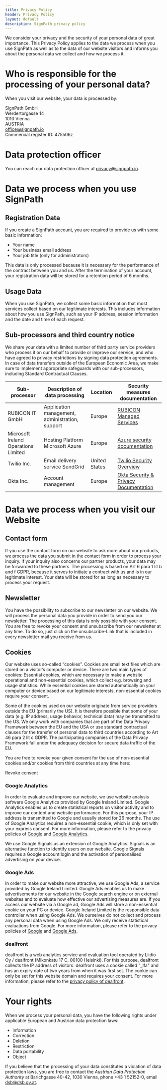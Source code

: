 ```yaml
---
title: Privacy Policy
header: Privacy Policy
layout: default
description: SignPath privacy policy
---
```


We consider your privacy and the security of your personal data of great importance. This Privacy Policy applies to the data we process when you use SignPath as well as to the data of our website visitors and informs you about the personal data we collect and how we process it.

# Who is responsible for the processing of your personal data?

When you visit our website, your data is processed by:

SignPath GmbH <br>
Werdertorgasse 14 <br>
1010 Vienna <br>
AUSTRIA <br>
office@signpath.io <br>
Commercial register ID: 475506z

# Data protection officer

You can reach our data protection officer at privacy@signpath.io.

# Data we process when you use SignPath

## Registration Data

If you create a SignPath account, you are required to provide us with some basic information:

* Your name
* Your business email address
* Your job title (only for administrators)

This data is only processed because it is necessary for the performance of the contract between you and us. After the termination of your account, your registration data will be stored for a retention period of 6 months. 

## Usage Data

When you use SignPath, we collect some basic information that most services collect based on our legitimate interests. This includes information about how you use SignPath, such as your IP address, session information and the date and time of each request.

## Sub-processors and third country notice

We share your data with a limited number of third party service providers who process it on our behalf to provide or improve our service, and who have agreed to privacy restrictions by signing data protection agreements. In case of data transfers outside of the European Economic Area, we make sure to implement appropriate safeguards with our sub-processors, including Standard Contractual Clauses.

| Sub-processor                        | Description of data processing                  | Location      | Security measures documentation |
|--------------------------------------|-------------------------------------------------|---------------|---------------------------------|
| RUBICON IT GmbH                      | Application management, administration, support | Europe        | [RUBICON Managed Services](https://www.rubicon.eu/en/services/managed-services/)
| Microsoft Ireland Operations Limited | Hosting Platform Microsoft Azure                | Europe        | [Azure security documentation](https://docs.microsoft.com/azure/security)
| Twilio Inc.                          | Email delivery service SendGrid                 | United States | [Twilio Security Overview](https://www.twilio.com/legal/security-overview)
| Okta Inc.                            | Account management                              | Europe        | [Okta Security & Privacy Documentation](https://www.okta.com/sites/default/files/OKTA%20Security%20and%20Privacy%20Documentation%20May%202019.pdf)

# Data we process when you visit our Website

## Contact form

If you use the contact form on our website to ask more about our products, we process the data you submit in the contact form in order to process your inquiry. If your inquiry also concerns our partner products, your data may be forwarded to these partners. The processing is based on Art 6 para 1 lit b and f GDPR, because it serves to initiate a contract with us and is in our legitimate interest. Your data will be stored for as long as necessary to process your request.

## Newsletter

You have the possibility to subscribe to our newsletter on our website. We will process the personal data you provide in order to send you our newsletter. The processing of this data is only possible with your consent. You are free to revoke your consent and unsubscribe from our newsletter at any time. To do so, just click on the unsubscribe-Link that is included in every newsletter mail you receive from us.

## Cookies

Our website uses so-called “cookies”. Cookies are small text files which are stored on a visitor’s computer or device. There are two main types of cookies: Essential cookies, which are necessary to make a website operational and non-essential cookies, which collect e.g. browsing and usage statistics. While essential cookies are stored automatically on your computer or device based on our legitimate interests, non-essential cookies require your consent.

Some of the cookies used on our website originate from service providers outside the EU (primarily the US). It is therefore possible that some of your data (e.g. IP address, usage behavior, technical data) may be transmitted to the US. We only work with companies that are part of the Data Privacy Framework between the EU and the USA or use standard contractual clauses for the transfer of personal data to third countries according to Art 46 para 2 lit c GDPR. The participating companies of the Data Privacy Framework fall under the adequacy decision for secure data traffic of the EU.

You are free to revoke your given consent for the use of non-essential cookies and/or cookies from third countries at any time here:

<a class="cursor-pointer revoke-cookie-consent"> Revoke consent </a>

### Google Analytics

In order to evaluate and improve our website, we use website analysis software Google Analytics provided by Google Ireland Limited. Google Analytics enables us to create statistical reports on visitor activity and to improve our content and website performance. For this purpose, your IP address is transmitted to Google and usually stored for 26 months. The use of Google Analytics requires a non-essential cookie, which is only set with your express consent. For more information, please refer to the privacy policies of [Google] and [Google Analytics].

We use Google Signals as an extension of Google Analytics. Signals is an alternative function to identify users on our website. Google Signals requires a Google account login and the activation of personalised advertising on your device.

### Google Ads

In order to make our website more attractive, we use Google Ads, a service provided by Google Ireland Limited. Google Ads enables us to make advertisements for our website in the Google search engine or on external websites and to evaluate how effective our advertising measures are. If you access our website via a Google ad, Google Ads will store a non-essential cookie on your PC or device. Google Ireland Limited is the responsible data controller when using Google Ads. We ourselves do not collect and process any personal data when using Google Ads. We only receive statistical evaluations from Google. For more information, please refer to the privacy policies of [Google] and [Google Ads].

### dealfront

dealfront is a web analytics service and evaluation tool operated by Liidio Oy / dealfront (Mikonkatu 17 C, 00100 Helsinki). For this purpose, dealfront collects the IP address of visitors. dealfront uses a cookie called "\_lfa" and has an expiry date of two years from when it was first set. The cookie can only be set for this website domain and requires your consent. For more information, please refer to the [privacy policy of dealfront].

# Your rights

When we process your personal data, you have the following rights under applicable European and Austrian data protection laws:

* Information
* Correction 
* Deletion 
* Restriction
* Data portability
* Object

If you believe that the processing of your data constitutes a violation of data protection laws, you are free to contact the _Austrian Data Protection Authority_ at Barichgasse 40-42, 1030 Vienna, phone +43 1 52152-0, email dsb@dsb.gv.at.

[Google]: https://policies.google.com/privacy?hl=en
[Google Ads]: https://policies.google.com/technologies/ads?hl=en
[Google Analytics]: https://support.google.com/analytics/answer/6004245
[privacy policy of dealfront]: https://www.dealfront.com/privacy-notice/